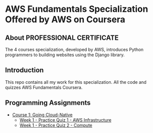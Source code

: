 # AWS Fundamentals Specialization Offered by AWS on Coursera

## About PROFESSIONAL CERTIFICATE
The 4 courses specialization, developed by AWS, introduces Python programmers to building websites using the Django library. 

## Introduction
This repo contains all my work for this specialization. All the code and quizzes AWS Fundamentals Coursera.

## Programming Assignments

- [Course 1: Going Cloud-Native](Course-1)
  - [Week 1 - Practice Quiz 1 - AWS Infrastructure](Course-1/W1-Introduction-to-Dynamic-Web-Content/Practice-Quiz.md)
  - [Week 1 - Practice Quiz 2 - Compute](Course-1/W1-Introduction-to-Dynamic-Web-Content/Practice-Quiz2.md)
